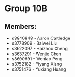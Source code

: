 # Group 10B
## Members:
* s3840848 - Aaron Cartledge
* s3778909 - Baiwei Liu
* s3622097 - Haizhou Cheng
* s3637291 - Wenjie Chen
* s3690691 - Wenlao Peng
* s3752182 - Yiyang Xiang
* s3751476 - Yuxiang Huang